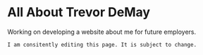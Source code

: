 # All About Trevor DeMay

Working on developing a website about me for future employers.

```bash
I am consitently editing this page. It is subject to change.
```
